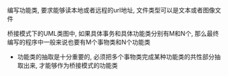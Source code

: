 编写功能类, 要求能够读本地或者远程的url地址, 文件类型可以是文本或者图像文件

桥接模式下的UML类图中, 如果具体事务和具体功能类分别有M和N个, 那么最终编写的程序中一般来说也要有M个事物类和N个功能类
- 功能类的抽取是十分重要的, 必须把多个事物类完成某种功能类的共性部分抽取出来, 才能够作为桥接模式的功能类